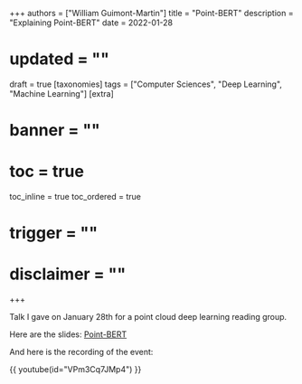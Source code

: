 +++
authors = ["William Guimont-Martin"]
title = "Point-BERT"
description = "Explaining Point-BERT"
date = 2022-01-28
# updated = ""
draft = true
[taxonomies]
tags = ["Computer Sciences", "Deep Learning", "Machine Learning"]
[extra]
# banner = ""
# toc = true
toc_inline = true
toc_ordered = true
# trigger = ""
# disclaimer = ""
+++

Talk I gave on January 28th for a point cloud deep learning reading group.

Here are the slides: [Point-BERT](Point-BERT.pdf)

And here is the recording of the event:

{{ youtube(id="VPm3Cq7JMp4") }}
